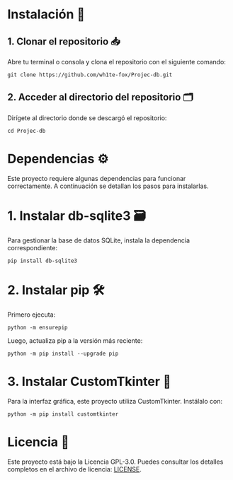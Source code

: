 # Instalación 🚀

## 1. Clonar el repositorio 📥
Abre tu terminal o consola y clona el repositorio con el siguiente comando:

```
git clone https://github.com/wh1te-fox/Projec-db.git
```

## 2. Acceder al directorio del repositorio 🗂️
Dirígete al directorio donde se descargó el repositorio:

```
cd Projec-db
```

# Dependencias ⚙️

Este proyecto requiere algunas dependencias para funcionar correctamente. A continuación se detallan los pasos para instalarlas.

# 1. Instalar db-sqlite3 🗃️
Para gestionar la base de datos SQLite, instala la dependencia correspondiente:

```
pip install db-sqlite3
```

# 2. Instalar pip 🛠️
Primero ejecuta:

```
python -m ensurepip
```

Luego, actualiza pip a la versión más reciente:

```
python -m pip install --upgrade pip
```

# 3. Instalar CustomTkinter 🎨
Para la interfaz gráfica, este proyecto utiliza CustomTkinter. Instálalo con:

```
python -m pip install customtkinter
```

# Licencia 📜

Este proyecto está bajo la Licencia GPL-3.0. Puedes consultar los detalles completos en el archivo de licencia: [LICENSE](https://github.com/wh1te-fox/Projec-db?tab=GPL-3.0-1-ov-file).
